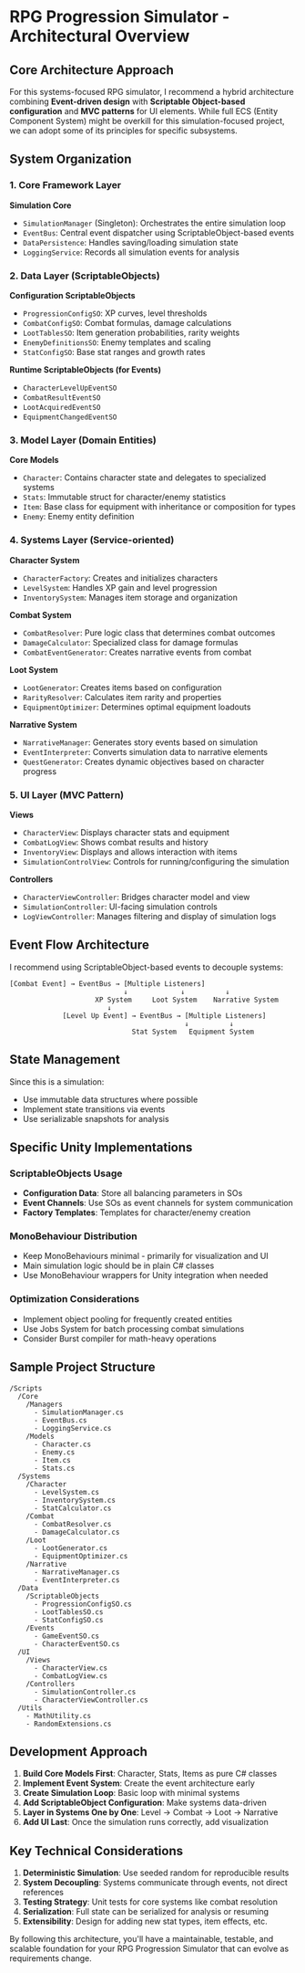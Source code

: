 # RPG Progression Simulator - Architectural Overview

## Core Architecture Approach

For this systems-focused RPG simulator, I recommend a hybrid architecture combining **Event-driven design** with **Scriptable Object-based configuration** and **MVC patterns** for UI elements. While full ECS (Entity Component System) might be overkill for this simulation-focused project, we can adopt some of its principles for specific subsystems.

## System Organization

### 1. Core Framework Layer

**Simulation Core**
- `SimulationManager` (Singleton): Orchestrates the entire simulation loop
- `EventBus`: Central event dispatcher using ScriptableObject-based events
- `DataPersistence`: Handles saving/loading simulation state
- `LoggingService`: Records all simulation events for analysis

### 2. Data Layer (ScriptableObjects)

**Configuration ScriptableObjects**
- `ProgressionConfigSO`: XP curves, level thresholds
- `CombatConfigSO`: Combat formulas, damage calculations
- `LootTablesSO`: Item generation probabilities, rarity weights
- `EnemyDefinitionsSO`: Enemy templates and scaling
- `StatConfigSO`: Base stat ranges and growth rates

**Runtime ScriptableObjects (for Events)**
- `CharacterLevelUpEventSO`
- `CombatResultEventSO`
- `LootAcquiredEventSO`
- `EquipmentChangedEventSO`

### 3. Model Layer (Domain Entities)

**Core Models**
- `Character`: Contains character state and delegates to specialized systems
- `Stats`: Immutable struct for character/enemy statistics
- `Item`: Base class for equipment with inheritance or composition for types
- `Enemy`: Enemy entity definition

### 4. Systems Layer (Service-oriented)

**Character System**
- `CharacterFactory`: Creates and initializes characters
- `LevelSystem`: Handles XP gain and level progression
- `InventorySystem`: Manages item storage and organization

**Combat System**
- `CombatResolver`: Pure logic class that determines combat outcomes
- `DamageCalculator`: Specialized class for damage formulas
- `CombatEventGenerator`: Creates narrative events from combat

**Loot System**
- `LootGenerator`: Creates items based on configuration
- `RarityResolver`: Calculates item rarity and properties
- `EquipmentOptimizer`: Determines optimal equipment loadouts

**Narrative System**
- `NarrativeManager`: Generates story events based on simulation
- `EventInterpreter`: Converts simulation data to narrative elements
- `QuestGenerator`: Creates dynamic objectives based on character progress

### 5. UI Layer (MVC Pattern)

**Views**
- `CharacterView`: Displays character stats and equipment
- `CombatLogView`: Shows combat results and history
- `InventoryView`: Displays and allows interaction with items
- `SimulationControlView`: Controls for running/configuring the simulation

**Controllers**
- `CharacterViewController`: Bridges character model and view
- `SimulationController`: UI-facing simulation controls
- `LogViewController`: Manages filtering and display of simulation logs

## Event Flow Architecture

I recommend using ScriptableObject-based events to decouple systems:

```
[Combat Event] → EventBus → [Multiple Listeners]
                            ↓             ↓          ↓
                     XP System     Loot System    Narrative System
                        ↓
             [Level Up Event] → EventBus → [Multiple Listeners]
                                           ↓          ↓
                              Stat System   Equipment System
```

## State Management

Since this is a simulation:
- Use immutable data structures where possible
- Implement state transitions via events
- Use serializable snapshots for analysis

## Specific Unity Implementations

### ScriptableObjects Usage
- **Configuration Data**: Store all balancing parameters in SOs
- **Event Channels**: Use SOs as event channels for system communication
- **Factory Templates**: Templates for character/enemy creation

### MonoBehaviour Distribution
- Keep MonoBehaviours minimal - primarily for visualization and UI
- Main simulation logic should be in plain C# classes
- Use MonoBehaviour wrappers for Unity integration when needed

### Optimization Considerations
- Implement object pooling for frequently created entities
- Use Jobs System for batch processing combat simulations
- Consider Burst compiler for math-heavy operations

## Sample Project Structure

```
/Scripts
  /Core
    /Managers
      - SimulationManager.cs
      - EventBus.cs
      - LoggingService.cs
    /Models
      - Character.cs
      - Enemy.cs
      - Item.cs
      - Stats.cs
  /Systems
    /Character
      - LevelSystem.cs
      - InventorySystem.cs
      - StatCalculator.cs
    /Combat
      - CombatResolver.cs
      - DamageCalculator.cs
    /Loot
      - LootGenerator.cs
      - EquipmentOptimizer.cs
    /Narrative
      - NarrativeManager.cs
      - EventInterpreter.cs
  /Data
    /ScriptableObjects
      - ProgressionConfigSO.cs
      - LootTablesSO.cs
      - StatConfigSO.cs
    /Events
      - GameEventSO.cs
      - CharacterEventSO.cs
  /UI
    /Views
      - CharacterView.cs
      - CombatLogView.cs
    /Controllers
      - SimulationController.cs
      - CharacterViewController.cs
  /Utils
    - MathUtility.cs
    - RandomExtensions.cs
```

## Development Approach

1. **Build Core Models First**: Character, Stats, Items as pure C# classes
2. **Implement Event System**: Create the event architecture early
3. **Create Simulation Loop**: Basic loop with minimal systems
4. **Add ScriptableObject Configuration**: Make systems data-driven
5. **Layer in Systems One by One**: Level → Combat → Loot → Narrative
6. **Add UI Last**: Once the simulation runs correctly, add visualization

## Key Technical Considerations

1. **Deterministic Simulation**: Use seeded random for reproducible results
2. **System Decoupling**: Systems communicate through events, not direct references
3. **Testing Strategy**: Unit tests for core systems like combat resolution
4. **Serialization**: Full state can be serialized for analysis or resuming
5. **Extensibility**: Design for adding new stat types, item effects, etc.

By following this architecture, you'll have a maintainable, testable, and scalable foundation for your RPG Progression Simulator that can evolve as requirements change.